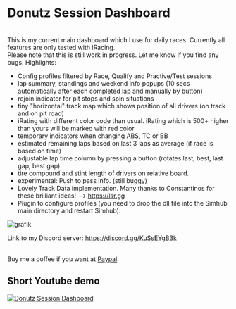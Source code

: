 # Donutz Session Dashboard
<br>This is my current main dashboard which I use for daily races. Currently all features are only tested with iRacing.
<br>Please note that this is still work in progress. Let me know if you find any bugs.
Highlights:
- Config profiles filtered by Race, Qualify and Practive/Test sessions
- lap summary, standings and weekend info popups (10 secs automatically after each completed lap and manually by button)
- rejoin indicator for pit stops and spin situations
- tiny "horizontal" track map which shows position of all drivers (on track and on pit road)
- iRating with different color code than usual. iRating which is 500+ higher than yours will be marked with red color
- temporary indicators when changing ABS, TC or BB
- estimated remaining laps based on last 3 laps as average (if race is based on time)
- adjustable lap time column by pressing a button (rotates last, best, last gap, best gap) 
- tire compound and stint length of drivers on relative board.
- experimental: Push to pass info. (still buggy)
- Lovely Track Data implementation. Many thanks to Constantinos for these brilliant ideas! --> https://lsr.gg
- Plugin to configure profiles (you need to drop the dll file into the Simhub main directory and restart Simhub).

![grafik](https://github.com/user-attachments/assets/7aa8ea7b-8c41-41f6-b1ff-24b34792bf5b)


Link to my Discord server: https://discord.gg/KuSsEYgB3k

<br>Buy me a coffee if you want at [Paypal](https://paypal.me/donutz75?country.x=DE&locale.x=de_DE).

## Short Youtube demo

[![Donutz Session Dashboard](https://img.youtube.com/vi/D7Y6HRQqw9Y/0.jpg)](https://www.youtube.com/watch?v=D7Y6HRQqw9Y)
